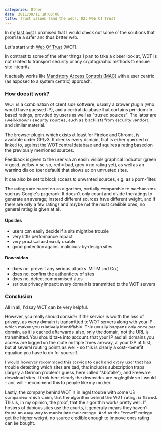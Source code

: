 ```yaml
---
categories: Other
date: 2011/09/11 18:00:00
title: Trust issues (and the web), 02: Web Of Trust
---
```


In my [last post](http://tg.gstaedtner.net/2011/09/05/trust-issues-(and-the-web)) I promised that I would check out some of the solutions that promise a safer and thus better web.


Let's start with [Web Of Trust](http://www.mywot.com/) (WOT).

In contrast to some of the other things I plan to take a closer look at, WOT is not related to transport security or any cryptographic methods to ensure site integrity.

It actually works like [Mandatory Access Controls (MAC)](http://en.wikipedia.org/wiki/Mandatory_access_control) with a user centric (as apposed to a system centric) approach.


### How does it work?
WOT is a combination of client side software, usually a brower plugin (who would have guessed :P), and a central database that contains per-domain based ratings, provided by users as well as "trusted sources".
The latter are (well-known) security sources, such as blacklists from security vendors, and similar material.


The browser plugin, which exists at least for Firefox and Chrome, is available under GPLv3.
It checks every domain, that is either querried or linked to, against the WOT central database and aquires a rating based on the previously mentioned sources.

Feedback is given to the user via an easily visible graphical indicator (green = good, yellow = so-so, red = bad, grey = no rating yet), as well as an warning dialog (per default) that shows up on untrusted sites.

It can also be set to block access to unwanted sources, e.g. as a porn-filter.

The ratings are based on an algorithm, partially comparable to mechanisms such as Google's pagerank: It doesn't only count and divide the ratings to generate an average; instead different sources have different weight, and if there are only a few ratings and maybe not the most credible ones, no general rating is given at all.
#### Upsides

 - users can easily decide if a site might be trouble
 - very little performance impact
 - very practical and easily usable
 - good protection against malicious-by-design sites

#### Downsides

 - does not prevent any serious attacks (MITM and Co.)
 - does not confirm the authenticity of sites
 - does not detect compromised sites
 - serious privacy impact: every domain is transmitted to the WOT servers

### Conclusion

All in all, I'd say WOT can be very helpful.

However, you really should consider if the service is worth the loss of privacy, as every domain is transmitted to WOT servers along with your IP which makes you relatively identifiable.
This usually happens only once per domain, as it is cached afterwards; also, only the domain, not the URL is transmitted. You should take into account, that your IP and all domains you access are logged on the route multiple times anyway, at your ISP at first, but at several routing points as well - so this is clearly a cost--benefit equation you have to do for yourself.


I would however recommend this service to each and every user that has trouble detecting which sites are bad, that includes subscription traps (largely a German problem I guess, here called "Abofalle"), and Freeware download sites. I think here clearly the downsides are neglegible so I would - and will - recommend this to people like my mother.


Lastly, the company behind WOT is in legal trouble with some US companies which claim, that the algorithm behind the WOT rating, is flawed. This is, in my opinion, the proof, that the algorithm works pretty well. If hosters of dubious sites use the courts, it generally means they haven't found an easy way to manipulate their ratings.
And as the "crowd" ratings get the higher weight, no source credible enough to improve ones rating can be bought.
